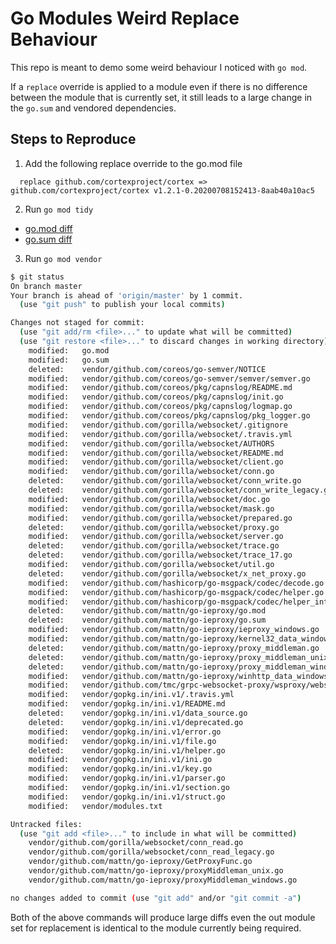 # Go Modules Weird Replace Behaviour

This repo is meant to demo some weird behaviour I noticed with `go mod`.  

If a `replace` override is applied to a module even if there is no difference between the module that is currently set, it still leads to a large change in the `go.sum` and vendored dependencies. 

## Steps to Reproduce


1. Add the following replace override to the go.mod file

  ```
    replace github.com/cortexproject/cortex => github.com/cortexproject/cortex v1.2.1-0.20200708152413-8aab40a10ac5
  ```

2. Run `go mod tidy`
  - [go.mod diff](go_mod.diff)
  - [go.sum diff](go_sum.diff)

3. Run `go mod vendor`

```bash
$ git status
On branch master
Your branch is ahead of 'origin/master' by 1 commit.
  (use "git push" to publish your local commits)

Changes not staged for commit:
  (use "git add/rm <file>..." to update what will be committed)
  (use "git restore <file>..." to discard changes in working directory)
	modified:   go.mod
	modified:   go.sum
	deleted:    vendor/github.com/coreos/go-semver/NOTICE
	modified:   vendor/github.com/coreos/go-semver/semver/semver.go
	modified:   vendor/github.com/coreos/pkg/capnslog/README.md
	modified:   vendor/github.com/coreos/pkg/capnslog/init.go
	modified:   vendor/github.com/coreos/pkg/capnslog/logmap.go
	modified:   vendor/github.com/coreos/pkg/capnslog/pkg_logger.go
	modified:   vendor/github.com/gorilla/websocket/.gitignore
	modified:   vendor/github.com/gorilla/websocket/.travis.yml
	modified:   vendor/github.com/gorilla/websocket/AUTHORS
	modified:   vendor/github.com/gorilla/websocket/README.md
	modified:   vendor/github.com/gorilla/websocket/client.go
	modified:   vendor/github.com/gorilla/websocket/conn.go
	deleted:    vendor/github.com/gorilla/websocket/conn_write.go
	deleted:    vendor/github.com/gorilla/websocket/conn_write_legacy.go
	modified:   vendor/github.com/gorilla/websocket/doc.go
	modified:   vendor/github.com/gorilla/websocket/mask.go
	modified:   vendor/github.com/gorilla/websocket/prepared.go
	deleted:    vendor/github.com/gorilla/websocket/proxy.go
	modified:   vendor/github.com/gorilla/websocket/server.go
	deleted:    vendor/github.com/gorilla/websocket/trace.go
	deleted:    vendor/github.com/gorilla/websocket/trace_17.go
	modified:   vendor/github.com/gorilla/websocket/util.go
	deleted:    vendor/github.com/gorilla/websocket/x_net_proxy.go
	modified:   vendor/github.com/hashicorp/go-msgpack/codec/decode.go
	modified:   vendor/github.com/hashicorp/go-msgpack/codec/helper.go
	modified:   vendor/github.com/hashicorp/go-msgpack/codec/helper_internal.go
	deleted:    vendor/github.com/mattn/go-ieproxy/go.mod
	deleted:    vendor/github.com/mattn/go-ieproxy/go.sum
	modified:   vendor/github.com/mattn/go-ieproxy/ieproxy_windows.go
	modified:   vendor/github.com/mattn/go-ieproxy/kernel32_data_windows.go
	deleted:    vendor/github.com/mattn/go-ieproxy/proxy_middleman.go
	deleted:    vendor/github.com/mattn/go-ieproxy/proxy_middleman_unix.go
	deleted:    vendor/github.com/mattn/go-ieproxy/proxy_middleman_windows.go
	modified:   vendor/github.com/mattn/go-ieproxy/winhttp_data_windows.go
	modified:   vendor/github.com/tmc/grpc-websocket-proxy/wsproxy/websocket_proxy.go
	modified:   vendor/gopkg.in/ini.v1/.travis.yml
	modified:   vendor/gopkg.in/ini.v1/README.md
	deleted:    vendor/gopkg.in/ini.v1/data_source.go
	deleted:    vendor/gopkg.in/ini.v1/deprecated.go
	modified:   vendor/gopkg.in/ini.v1/error.go
	modified:   vendor/gopkg.in/ini.v1/file.go
	deleted:    vendor/gopkg.in/ini.v1/helper.go
	modified:   vendor/gopkg.in/ini.v1/ini.go
	modified:   vendor/gopkg.in/ini.v1/key.go
	modified:   vendor/gopkg.in/ini.v1/parser.go
	modified:   vendor/gopkg.in/ini.v1/section.go
	modified:   vendor/gopkg.in/ini.v1/struct.go
	modified:   vendor/modules.txt

Untracked files:
  (use "git add <file>..." to include in what will be committed)
	vendor/github.com/gorilla/websocket/conn_read.go
	vendor/github.com/gorilla/websocket/conn_read_legacy.go
	vendor/github.com/mattn/go-ieproxy/GetProxyFunc.go
	vendor/github.com/mattn/go-ieproxy/proxyMiddleman_unix.go
	vendor/github.com/mattn/go-ieproxy/proxyMiddleman_windows.go

no changes added to commit (use "git add" and/or "git commit -a")
```


Both of the above commands will produce large diffs even the out module set for replacement is identical to the module currently being required.
